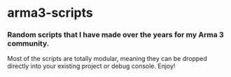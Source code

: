 # arma3-scripts
### Random scripts that I have made over the years for my Arma 3 community. 
Most of the scripts are totally modular, meaning they can be dropped directly into your existing project or debug console.
Enjoy!

